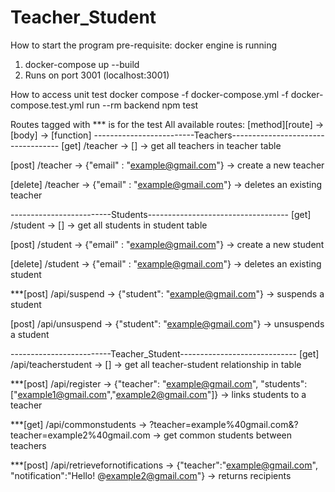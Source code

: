 # Teacher_Student

How to start the program
pre-requisite: docker engine is running
1. docker-compose up --build
2. Runs on port 3001 (localhost:3001)

How to access unit test
docker compose -f docker-compose.yml -f docker-compose.test.yml run --rm backend npm test

Routes tagged with *** is for the test
All available routes:
[method][route] -> [body] -> [function]
-------------------------Teachers-----------------------------------
[get] /teacher -> [] -> get all teachers in teacher table

[post] /teacher -> {"email" : "example@gmail.com"} -> create a new teacher 

[delete] /teacher -> {"email" : "example@gmail.com"} -> deletes an existing teacher


-------------------------Students-----------------------------------
[get] /student -> [] -> get all students in student table

[post] /student -> {"email" : "example@gmail.com"} -> create a new student 

[delete] /student -> {"email" : "example@gmail.com"} -> deletes an existing student

***[post] /api/suspend -> {"student": "example@gmail.com"} -> suspends a student

[post] /api/unsuspend -> {"student": "example@gmail.com"} -> unsuspends a student

-------------------------Teacher_Student-----------------------------
[get] /api/teacherstudent -> [] -> get all teacher-student relationship in table

***[post] /api/register -> {"teacher": "example@gmail.com", "students":["example1@gmail.com","example2@gmail.com"]} -> links students to a teacher

***[get] /api/commonstudents -> ?teacher=example%40gmail.com&?teacher=example2%40gmail.com -> get common students between teachers

***[post] /api/retrievefornotifications -> {"teacher":"example@gmail.com", "notification":"Hello! @example2@gmail.com"} -> returns recipients